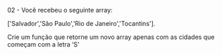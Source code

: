 02 - Você recebeu o seguinte array:

['Salvador','São Paulo','Rio de Janeiro','Tocantins']. 

Crie um função que retorne um novo array apenas com as cidades que começam com a letra ‘S’